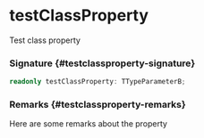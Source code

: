 # testClassProperty

Test class property

### Signature {#testclassproperty-signature}

```typescript
readonly testClassProperty: TTypeParameterB;
```

### Remarks {#testclassproperty-remarks}

Here are some remarks about the property


